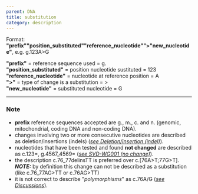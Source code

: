 ```yaml
---
parent: DNA
title: substitution
category: description
---
```


Format:   **"prefix""position_substituted""reference_nucleotide"">"new_nucleotide"**,  e.g. g.123A>G

**"prefix"**  =  reference sequence used  =  g.<br>
**"position_substituted"**  =  position nucleotide sustituted  =  123<br>
**"reference_nucleotide"**  =  nucleotide at reference position =  A<br>
**">"**  =  type of change is a substitution =  ><br>
**"new_nucleotide"**  =  substituted nucleotide  =  G

---

### Note

*	**prefix** reference sequences accepted are g., m., c. and n. (genomic, mitochondrial, coding DNA and non-coding DNA).
*	changes involving two or more consecutive nucleotides are described as deletion/insertions (indels) ([_see Deletion/insertion (indel)_](/recommendations/DNA/variant/indel/)).
*	nucleotides that have been tested and found **not changed** are described as c.123=, g.4567_4569= ([_see SVD-WG001 (no change)_](/bg-material/consultation/svd-wg001/)).
*	the description c.76\_77delinsTT is preferred over c.[76A>T;77G>T].<br>
 _**NOTE:**_ by definition this change can not be described as a substitution (like c.76\_77AG>TT or c.76AG>TT)
*	it is not correct to describe "_polymorphisms_" as c.76A/G ([_see Discussions_](/recommendations/DNA/variant/substitution/#polymorphism)).
